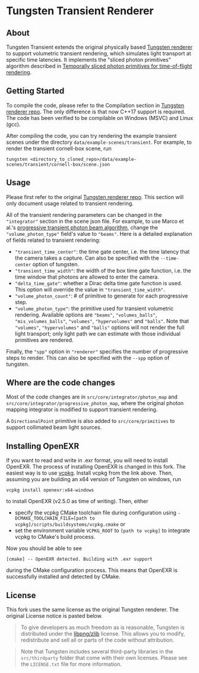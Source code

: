 # Tungsten Transient Renderer #

## About ##

Tungsten Transient extends the original physically based [Tungsten renderer](https://github.com/tunabrain/tungsten) to support volumetric transient rendering, which simulates light transport at specific time latencies.
It implements the "sliced photon primitives" algorithm described in [Temporally sliced photon primitives for time-of-flight rendering](https://cs.dartmouth.edu/wjarosz/publications/liu22temporally.html).

## Getting Started ##

To compile the code, please refer to the Compilation section in [Tungsten renderer repo](https://github.com/tunabrain/tungsten). The only difference is that now C++17 support is required. The code has been verified to be compilable on Windows (MSVC) and Linux (gcc).

After compiling the code, you can try rendering the example transient scenes under the directory `data/example-scenes/transient`. For example, to render the transient cornell-box scene, run

	tungsten <directory_to_cloned_repo>/data/example-scenes/transient/cornell-box/scene.json

## Usage ##

Please first refer to the original [Tungsten renderer repo](https://github.com/tunabrain/tungsten). This section will only document usage related to transient rendering.

All of the transient rendering parameters can be changed in the `"integrator"` section in the scene json file. For example, to use Marco et al.'s [progressive transient photon beam algorithm](https://cs.dartmouth.edu/wjarosz/publications/marco19progressive.html), change the `"volume_photon_type"` field's value to `"beams"`. Here is a detailed explanation of fields related to transient rendering:

- `"transient_time_center"`: the time gate center, i.e. the time latency that the camera takes a capture. Can also be specified with the `--time-center` option of tungsten.
- `"transient_time_width"`: the width of the box time gate function, i.e. the time window that photons are allowed to enter the camera.
- `"delta_time_gate"`: whether a Dirac delta time gate function is used. This option will override the value in `"transient_time_width"`.
- `"volume_photon_count"`: # of primitive to generate for each progressive step.
- `"volume_photon_type"`: the primitive used for transient volumetric rendering. Available options are `"beams"`, `"volumes_balls"`, `"mis_volumes_balls"`, `"volumes"`, `"hypervolumes"` and `"balls"`. Note that `"volumes"`, `"hypervolumes"` and `"balls"` options will not render the full light transport; only light path we can estimate with those individual primitives are rendered.

Finally, the `"spp"` option in `"renderer"` specifies the number of progressive steps to render. This can also be specified with the `--spp` option of tungsten.

## Where are the code changes ##
Most of the code changes are in `src/core/integrator/photon_map` and `src/core/integrator/progressive_photon_map`, where the original photon mapping integrator is modified to support transient rendering.

A `DirectionalPoint` primitive is also added to `src/core/primitives` to support collimated beam light sources.


## Installing OpenEXR ##

If you want to read and write in .exr format, you will need to install OpenEXR.
The process of installing OpenEXR is changed in this fork.
The easiest way is to use [vcpkg](https://vcpkg.io/en/getting-started.html).
Install vcpkg from the link above. Then, assuming you are building an x64 version of Tungsten on windows, run

    vcpkg install openexr:x64-windows

to install OpenEXR (v2.5.0 as time of writing). Then, either
- specify the vcpkg CMake toolchain file during configuration using `-DCMAKE_TOOLCHAIN_FILE=[path to vcpkg]/scripts/buildsystems/vcpkg.cmake` or
- set the environment variable `VCPKG_ROOT` to `[path to vcpkg]`
to integrate vcpkg to CMake's build process.

Now you should be able to see

    [cmake] -- OpenEXR detected. Building with .exr support

during the CMake configuration process. This means that OpenEXR is successfully installed and detected by CMake.

## License ##

This fork uses the same license as the original Tungsten renderer. The original License notice is pasted below.

> To give developers as much freedom as is reasonable, Tungsten is distributed under the [libpng/zlib](http://opensource.org/licenses/Zlib) license. This allows you to modify, redistribute and sell all or parts of the code without attribution.

> Note that Tungsten includes several third-party libraries in the `src/thirdparty` folder that come with their own licenses. Please see the `LICENSE.txt` file for more information.